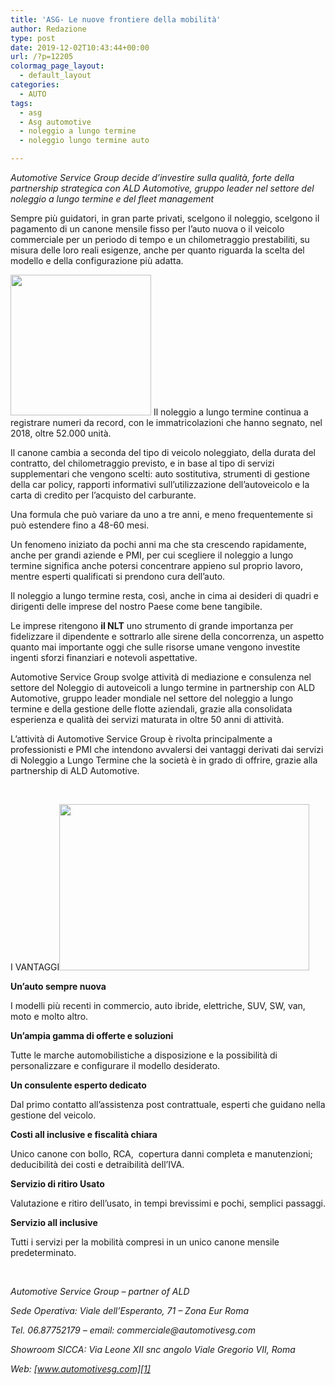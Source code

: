 ```yaml
---
title: 'ASG- Le nuove frontiere della mobilità'
author: Redazione
type: post
date: 2019-12-02T10:43:44+00:00
url: /?p=12205
colormag_page_layout:
  - default_layout
categories:
  - AUTO
tags:
  - asg
  - Asg automotive
  - noleggio a lungo termine
  - noleggio lungo termine auto

---
```

_Automotive Service Group decide d’investire sulla qualità, forte della partnership strategica con ALD Automotive, gruppo leader nel settore del noleggio a lungo termine e del fleet management_

Sempre più guidatori, in gran parte privati, scelgono il noleggio, scelgono il pagamento di un canone mensile fisso per l’auto nuova o il veicolo commerciale per un periodo di tempo e un chilometraggio prestabiliti, su misura delle loro reali esigenze, anche per quanto riguarda la scelta del modello e della configurazione più adatta.

<img decoding="async" loading="lazy" class="alignleft wp-image-10370 size-full" src="https://progressonline.it/wp-content/uploads/2018/12/medium_jpeg-ASG.jpg" alt="" width="225" height="225" /> Il noleggio a lungo termine continua a registrare numeri da record, con le immatricolazioni che hanno segnato, nel 2018, oltre 52.000 unità.

Il canone cambia a seconda del tipo di veicolo noleggiato, della durata del contratto, del chilometraggio previsto, e in base al tipo di servizi supplementari che vengono scelti: auto sostitutiva, strumenti di gestione della car policy, rapporti informativi sull’utilizzazione dell’autoveicolo e la carta di credito per l’acquisto del carburante.

Una formula che può variare da uno a tre anni, e meno frequentemente si può estendere fino a 48-60 mesi.

Un fenomeno iniziato da pochi anni ma che sta crescendo rapidamente, anche per grandi aziende e PMI, per cui scegliere il noleggio a lungo termine significa anche potersi concentrare appieno sul proprio lavoro, mentre esperti qualificati si prendono cura dell’auto.

Il noleggio a lungo termine resta, così, anche in cima ai desideri di quadri e dirigenti delle imprese del nostro Paese come bene tangibile.

Le imprese ritengono **il NLT** uno strumento di grande importanza per fidelizzare il dipendente e sottrarlo alle sirene della concorrenza, un aspetto quanto mai importante oggi che sulle risorse umane vengono investite ingenti sforzi finanziari e notevoli aspettative.

Automotive Service Group svolge attività di mediazione e consulenza nel settore del Noleggio di autoveicoli a lungo termine in partnership con ALD Automotive, gruppo leader mondiale nel settore del noleggio a lungo termine e della gestione delle flotte aziendali, grazie alla consolidata esperienza e qualità dei servizi maturata in oltre 50 anni di attività.

L’attività di Automotive Service Group è rivolta principalmente a professionisti e PMI che intendono avvalersi dei vantaggi derivati dai servizi di Noleggio a Lungo Termine che la società è in grado di offrire, grazie alla partnership di ALD Automotive.

&nbsp;

I VANTAGGI<img decoding="async" loading="lazy" class="alignright wp-image-10366" src="https://progressonline.it/wp-content/uploads/2018/12/auto-271092-300x199.jpg" alt="" width="400" height="266" />

**Un&#8217;auto sempre nuova**

I modelli più recenti in commercio, auto ibride, elettriche, SUV, SW, van, moto e molto altro.

**Un&#8217;ampia gamma di offerte e soluzioni**

Tutte le marche automobilistiche a disposizione e la possibilità di personalizzare e configurare il modello desiderato.

**Un consulente esperto dedicato**

Dal primo contatto all&#8217;assistenza post contrattuale, esperti che guidano nella gestione del veicolo.

**Costi all inclusive e fiscalità chiara**

Unico canone con bollo, RCA,&nbsp; copertura danni completa e manutenzioni; deducibilità dei costi e detraibilità dell&#8217;IVA.

**Servizio di ritiro Usato**

Valutazione e ritiro dell’usato, in tempi brevissimi e pochi, semplici passaggi.

**Servizio all inclusive**

Tutti i servizi per la mobilità compresi in un unico canone mensile predeterminato.

_&nbsp;_

_Automotive Service Group – partner of ALD_

_Sede Operativa: Viale dell’Esperanto, 71 – Zona Eur Roma_

_Tel. 06.87752179 – email: commerciale@automotivesg.com_

_Showroom SICCA: Via Leone XII snc angolo Viale Gregorio VII, Roma_

_Web: [www.automotivesg.com][1]_

 [1]: https://www.automotivesg.com